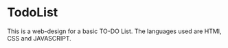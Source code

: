 # TodoList

This is a web-design for a basic TO-DO List.
The languages used are HTMl, CSS and JAVASCRIPT.
